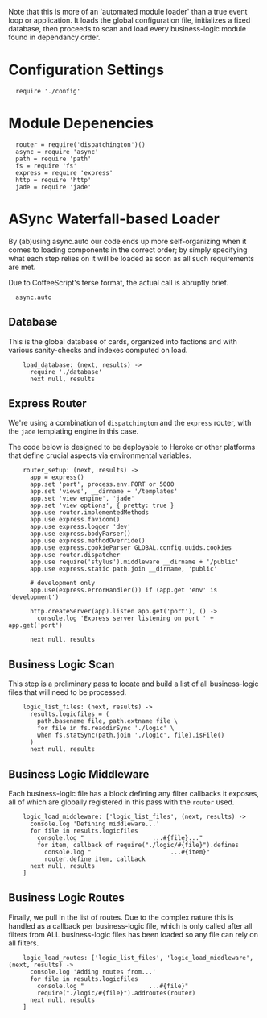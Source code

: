 Note that this is more of an 'automated module loader' than a true
event loop or application. It loads the global configuration file,
initializes a fixed database, then proceeds to scan and load every
business-logic module found in dependancy order.

Configuration Settings
======================

      require './config'

Module Depenencies
==================

      router = require('dispatchington')()
      async = require 'async'
      path = require 'path'
      fs = require 'fs'
      express = require 'express'
      http = require 'http'
      jade = require 'jade'

ASync Waterfall-based Loader
============================

By (ab)using async.auto our code ends up more self-organizing when
it comes to loading components in the correct order; by simply
specifying what each step relies on it will be loaded as soon as
all such requirements are met.

Due to CoffeeScript's terse format, the actual call is abruptly brief.

      async.auto

Database
--------

This is the global database of cards, organized into factions and
with various sanity-checks and indexes computed on load.

        load_database: (next, results) ->
          require './database'
          next null, results

Express Router
--------------

We're using a combination of `dispatchington` and the `express`
router, with the `jade` templating engine in this case.

The code below is designed to be deployable to Heroke or other
platforms that define crucial aspects via environmental variables.

        router_setup: (next, results) ->
          app = express()
          app.set 'port', process.env.PORT or 5000
          app.set 'views', __dirname + '/templates'
          app.set 'view engine', 'jade'
          app.set 'view options', { pretty: true }
          app.use router.implementedMethods
          app.use express.favicon()
          app.use express.logger 'dev'
          app.use express.bodyParser()
          app.use express.methodOverride()
          app.use express.cookieParser GLOBAL.config.uuids.cookies
          app.use router.dispatcher
          app.use require('stylus').middleware __dirname + '/public'
          app.use express.static path.join __dirname, 'public'
      
          # development only
          app.use(express.errorHandler()) if (app.get 'env' is 'development')
      
          http.createServer(app).listen app.get('port'), () ->
            console.log 'Express server listening on port ' + app.get('port')
      
          next null, results

Business Logic Scan
-------------------

This step is a preliminary pass to locate and build a list of all
business-logic files that will need to be processed.

        logic_list_files: (next, results) ->
          results.logicfiles = (
            path.basename file, path.extname file \
            for file in fs.readdirSync './logic' \
            when fs.statSync(path.join './logic', file).isFile()
          )
          next null, results

Business Logic Middleware
-------------------------

Each business-logic file has a block defining any filter
callbacks it exposes, all of which are globally registered
in this pass with the `router` used.

        logic_load_middleware: ['logic_list_files', (next, results) ->
          console.log 'Defining middleware...'
          for file in results.logicfiles
            console.log "                   ...#{file}..."
            for item, callback of require("./logic/#{file}").defines
              console.log "                      ...#{item}"
              router.define item, callback
          next null, results
        ]

Business Logic Routes
---------------------

Finally, we pull in the list of routes. Due to the complex nature
this is handled as a callback per business-logic file, which is
only called after all filters from ALL business-logic files
has been loaded so any file can rely on all filters.

        logic_load_routes: ['logic_list_files', 'logic_load_middleware', (next, results) ->
          console.log 'Adding routes from...'
          for file in results.logicfiles
            console.log "                  ...#{file}"
            require("./logic/#{file}").addroutes(router)
          next null, results
        ]

